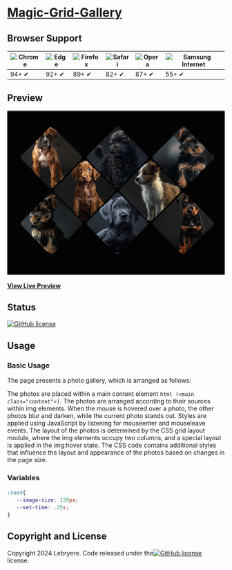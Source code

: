# [Magic-Grid-Gallery](https://lebryere.github.io/Magic-Grid-Gallery//)

## Browser Support

![Chrome](https://raw.githubusercontent.com/alrra/browser-logos/master/src/chrome/chrome_48x48.png) | ![Edge](https://raw.githubusercontent.com/alrra/browser-logos/master/src/edge/edge_48x48.png) | ![Firefox](https://raw.githubusercontent.com/alrra/browser-logos/master/src/firefox/firefox_48x48.png) | ![Safari](https://raw.githubusercontent.com/alrra/browser-logos/master/src/safari/safari_48x48.png) | ![Opera](https://raw.githubusercontent.com/alrra/browser-logos/master/src/opera/opera_48x48.png) | ![Samsung Internet](https://raw.githubusercontent.com/alrra/browser-logos/master/src/samsung-internet/samsung-internet_48x48.png)
--- | --- | --- | --- | --- | --- |
94+ ✔ | 92+ ✔ | 89+ ✔ | 82+ ✔ | 87+ ✔ | 55+ ✔ |

## Preview

[![Resume Preview](preview.png)](https://lebryere.github.io/Magic-Grid-Gallery//)

**[View Live Preview](https://lebryere.github.io/Magic-Grid-Gallery//)**

## Status

[![GitHub license](https://img.shields.io/badge/license-MIT-green?&style=plastic)](https://github.com/LeBryere/Magic-Grid-Gallery/.github.io/blob/master/LICENSE)

## Usage

### Basic Usage


The page presents a photo gallery, which is arranged as follows:

The photos are placed within a main content element ```html (<main class="content">)```.
The photos are arranged according to their sources within img elements.
When the mouse is hovered over a photo, the other photos blur and darken, while the current photo stands out.
Styles are applied using JavaScript by listening for mouseenter and mouseleave events.
The layout of the photos is determined by the CSS grid layout module, where the img elements occupy two columns, and a special layout is applied in the img:hover state.
The CSS code contains additional styles that influence the layout and appearance of the photos based on changes in the page size.

### Variables
```css
:root{
   --image-size: 120px;
   --set-time: .25s;
}
```

## Copyright and License

Copyright 2024 Lebryere. Code released under the[![GitHub license](https://img.shields.io/badge/license-MIT-green?&style=plastic)](https://github.com/LeBryere/Magic-Grid-Gallery/.github.io/blob/master/LICENSE) license.
